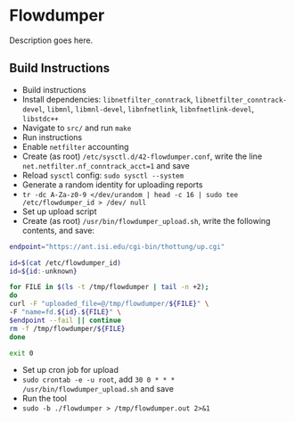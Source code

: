 
# Flowdumper

Description goes here.

## Build Instructions

- Build instructions
- Install dependencies: `libnetfilter_conntrack`, `libnetfilter_conntrack-devel`, 
`libmnl`, `libmnl-devel`, `libnfnetlink`, `libnfnetlink-devel`, `libstdc++`
- Navigate to `src/` and run `make`
- Run instructions
- Enable `netfilter` accounting
- Create (as root) `/etc/sysctl.d/42-flowdumper.conf`, write the line 
`net.netfilter.nf_conntrack_acct=1` and save
- Reload `sysctl` config: `sudo sysctl --system`
- Generate a random identity for uploading reports
- `tr -dc A-Za-z0-9 </dev/urandom | head -c 16 | sudo tee /etc/flowdumper_id > /dev/
null`
- Set up upload script
- Create (as root) `/usr/bin/flowdumper_upload.sh`, write the following contents, and
save:
```bash
endpoint="https://ant.isi.edu/cgi-bin/thottung/up.cgi"

id=$(cat /etc/flowdumper_id)
id=${id:-unknown}

for FILE in $(ls -t /tmp/flowdumper | tail -n +2);
do
curl -F "uploaded_file=@/tmp/flowdumper/${FILE}" \
-F "name=fd.${id}.${FILE}" \
$endpoint --fail || continue
rm -f /tmp/flowdumper/${FILE}
done

exit 0
```
- Set up cron job for upload
- `sudo crontab -e -u root`, add `30 0 * * * /usr/bin/flowdumper_upload.sh` and save
- Run the tool
- `sudo -b ./flowdumper > /tmp/flowdumper.out 2>&1`

